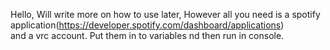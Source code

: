 Hello, Will write more on how to use later, However all you need is a spotify application(https://developer.spotify.com/dashboard/applications)   
and a vrc account. Put them in to variables nd then run in console.    
 
